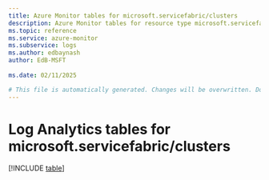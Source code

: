 ```yaml
---
title: Azure Monitor tables for microsoft.servicefabric/clusters
description: Azure Monitor tables for resource type microsoft.servicefabric/clusters
ms.topic: reference
ms.service: azure-monitor
ms.subservice: logs
ms.author: edbaynash
author: EdB-MSFT
   
ms.date: 02/11/2025

# This file is automatically generated. Changes will be overwritten. Do not change this file directly.
---
```


# Log Analytics tables for microsoft.servicefabric/clusters  

[!INCLUDE [table](~/reusable-content/ce-skilling/azure/includes/azure-monitor/reference/tables/microsoft-servicefabric_clusters-include.md)]

